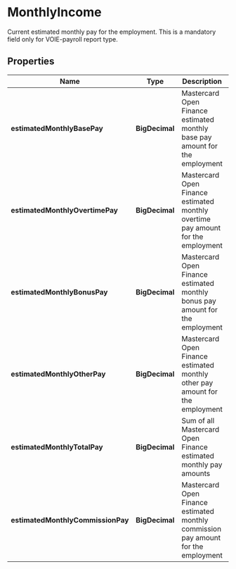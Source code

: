 

# MonthlyIncome

Current estimated monthly pay for the employment.  This is a mandatory field only for VOIE-payroll report type.

## Properties

| Name | Type | Description | Notes |
|------------ | ------------- | ------------- | -------------|
|**estimatedMonthlyBasePay** | **BigDecimal** | Mastercard Open Finance estimated monthly base pay amount for the employment |  [optional] |
|**estimatedMonthlyOvertimePay** | **BigDecimal** | Mastercard Open Finance estimated monthly overtime pay amount for the employment |  [optional] |
|**estimatedMonthlyBonusPay** | **BigDecimal** | Mastercard Open Finance estimated monthly bonus pay amount for the employment |  [optional] |
|**estimatedMonthlyOtherPay** | **BigDecimal** | Mastercard Open Finance estimated monthly other pay amount for the employment |  [optional] |
|**estimatedMonthlyTotalPay** | **BigDecimal** | Sum of all Mastercard Open Finance estimated monthly pay amounts |  |
|**estimatedMonthlyCommissionPay** | **BigDecimal** | Mastercard Open Finance estimated monthly commission pay amount for the employment |  [optional] |




